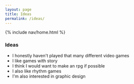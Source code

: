 ```yaml
---
layout: page
title: Ideas
permalink: /ideas/
---
```


{% include nav/home.html %}

### Ideas

- I honestly haven't played that many different video games
- I like games with story
- I think I would want to make an rpg if possible
- I also like rhythm games
- I'm also interested in graphic design

